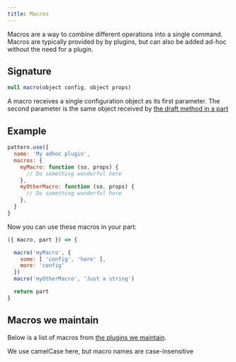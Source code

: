 ```yaml
---
title: Macros
---
```


Macros are a way to combine different operations into a single command.
Macros are typically provided by by plugins, but can also be added ad-hoc
without the need for a plugin.

## Signature

```js
null macro(object config, object props)
```

A macro receives a single configuration object as its first parameter.
The second parameter is the same object received by [the draft method in a
part](/reference/api/part/draft)

## Example

```js
pattern.use({
  name: 'My adhoc plugin',
  macros: {
    myMacro: function (so, props) {
      // Do something wonderful here
    },
    myOtherMacro: function (so, props) {
      // Do something wonderful here
    },
  }
}
```

Now you can use these macros in your part:

```js
({ macro, part }) => {

  macro('myMacro', {
    some: [ 'config', 'here' ],
    more: 'config'
  })
  macro('myOtherMacro', 'Just a string')

  return part
}
```

## Macros we maintain

Below is a list of macros from [the plugins we maintain](/reference/plugins).

<Note compact noP>

We use camelCase here, but macro names are case-insensitive
</Note>

<ReadMore list />


